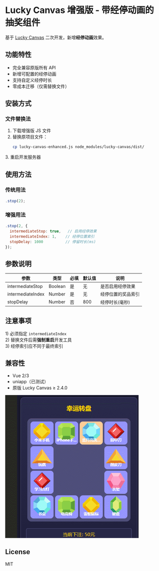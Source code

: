 # Lucky Canvas 增强版 - 带经停动画的抽奖组件

基于 [Lucky Canvas](https://github.com/buuing/lucky-canvas) 二次开发，新增**经停动画**效果。

## 功能特性
- 完全兼容原版所有 API
- 新增可配置的经停动画
- 支持自定义经停时长
- 零成本迁移（仅需替换文件）

## 安装方式

### 文件替换法
1. 下载增强版 JS 文件
2. 替换原项目文件：
   ```bash
   cp lucky-canvas-enhanced.js node_modules/lucky-canvas/dist/
   ```
3\. 重启开发服务器

## 使用方法

### 传统用法
```javascript
.stop(2);
```

### 增强用法
```javascript
.stop(2, {
  intermediateStop: true,   // 启用经停效果
  intermediateIndex: 1,    // 经停位置索引
  stopDelay: 1000          // 停留时长(ms)
});
```

## 参数说明

| 参数                | 类型    | 必填 | 默认值 | 说明               |
|---------------------|---------|------|--------|--------------------|
| intermediateStop    | Boolean | 是   | 无     | 是否启用经停效果   |
| intermediateIndex   | Number  | 是   | 无     | 经停位置的奖品索引 |
| stopDelay           | Number  | 否   | 800    | 经停时长(毫秒)     |

## 注意事项
1\) 必须指定 `intermediateIndex`  
2\) 替换文件后需**强制重启**开发工具  
3\) 经停索引应不同于最终索引

## 兼容性
- Vue 2/3  
- uniapp（已测试）  
- 原版 Lucky Canvas ≥ 2.4.0

![效果演示](效果图.gif)

## License
MIT

